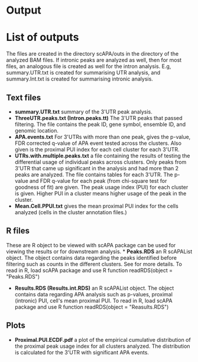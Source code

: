 Output
================

List of outputs
===============

The files are created in the directory scAPA/outs in the directory of the analyzed BAM files. If intronic peaks are analyzed as well, then for most files, an analogous file is created as well for the intron analysis. E.g, summary.UTR.txt is created for summarising UTR analysis, and summary.Int.txt is created for summarising intronic analysis.

Text files
----------

-   **summary.UTR.txt** summary of the 3'UTR peak analysis.
-   **ThreeUTR.peaks.txt (Intron.peaks.tt)** The 3'UTR peaks that passed filtering. The file contains the peak ID, gene symbol, ensemble ID, and genomic location.
-   **APA.events.txt** For 3'UTRs with more than one peak, gives the p-value, FDR corrected q-value of APA event tested across the clusters. Also given is the proximal PUI index for each cell cluster for each 3'UTR.
-   **UTRs.with.multiple.peaks.txt** a file containing the results of testing the differential usage of individual peaks across clusters. Only peaks from 3'UTR that came up significant in the analysis and had more than 2 peaks are analyzed. The file contains tables for each 3'UTR. The p-value and FDR q-value for each peak (from chi-square test for goodness of fit) are given. The peak usage index (PUI) for each cluster is given. Higher PUI in a cluster means higher usage of the peak in the cluster.
-   **Mean.Cell.PPUI.txt** gives the mean proximal PUI index for the cells analyzed (cells in the cluster annotation files.)

R files
-------

These are R object to be viewed with scAPA package can be used for viewing the results or for downstream analysis. \* **Peaks.RDS** an R scAPAList object. The object contains data regarding the peaks identified before filtering such as counts in the different clusters. See for more details. To read in R, load scAPA package and use R function readRDS(object = "Peaks.RDS")

-   **Results.RDS (Results.int.RDS)** an R scAPAList object. The object contains data regarding APA analysis such as p-values, proximal (intronic) PUI, cell's mean proximal PUI. To read in R, load scAPA package and use R function readRDS(object = "Reasults.RDS")

Plots
-----

-   **Proximal.PUI.ECDF.pdf** a plot of the empirical cumulative distribution of the proximal peak usage index for all clusters analyzed. The distribution is calculated for the 3'UTR with significant APA events.

